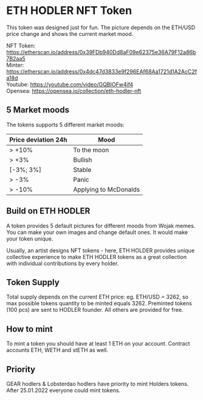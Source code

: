 # ETH HODLER NFT Token

This token was designed just for fun. The picture depends on the ETH/USD price change and shows the current market mood.

NFT Token: https://etherscan.io/address/0x39FDb940Dd8aF09e62375e36A79F12a86b7B2aa5  
Minter: https://etherscan.io/address/0x4dc47d3833e9f296EAf68Aa1721d1A2AcC2fa18d  
Youtube: https://youtube.com/video/GQBIOFw4if4  
Opensea: https://opensea.io/collection/eth-hodler-nft  

## 5 Market moods

The tokens supports 5 different market moods:

| Price deviation 24h | Mood                  |
| ------------------- | --------------------- |
| > +10%              | To the moon           |
| > +3%               | Bullish               |
| [-3%; 3%]           | Stable                |
| > -3%               | Panic                 |
| > -10%              | Applying to McDonalds |

## Build on ETH HODLER

A token provides 5 default pictures for different moods from Wojak memes. You can make your own images and change default ones. It would make your token unique.

Usually, an artist designs NFT tokens - here, ETH HOLDER provides unique collective experience to make ETH HODLER tokens as a great collection with individual contributions by every holder.

## Token Supply

Total supply depends on the current ETH price: eg. ETH/USD = 3262, so max possible tokens quantity to be minted equals 3262.
Preminted tokens (100 pcs) are sent to HODLER founder. All others are provided for free.

## How to mint

To mint a token you should have at least 1 ETH on your account. Contract accounts ETH, WETH and stETH as well.

## Priority

GEAR hodlers & Lobsterdao hodlers have priority to mint Holders tokens. After 25.01.2022 everyone could mint tokens. 
